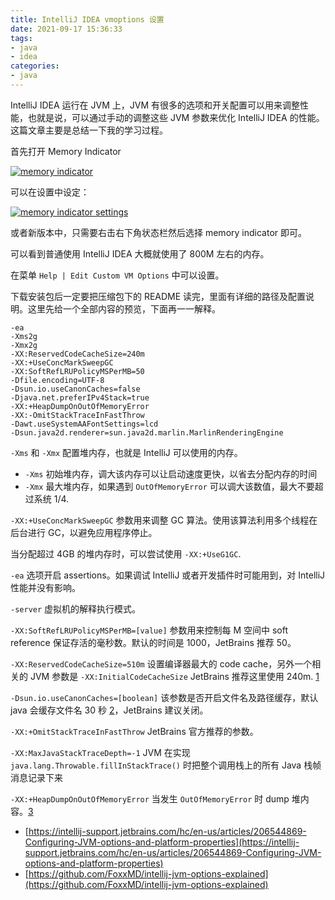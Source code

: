```yaml
---
title: IntelliJ IDEA vmoptions 设置
date: 2021-09-17 15:36:33
tags:
- java
- idea
categories: 
- java
---
```


IntelliJ IDEA 运行在 JVM 上，JVM 有很多的选项和开关配置可以用来调整性能，也就是说，可以通过手动的调整这些 JVM 参数来优化 IntelliJ IDEA 的性能。这篇文章主要是总结一下我的学习过程。

首先打开 Memory Indicator

<!--more-->

[![memory indicator](https://blog.einverne.info/assets/intellij-idea-memory-indicator.png)](https://blog.einverne.info/assets/intellij-idea-memory-indicator.png)

可以在设置中设定：

[![memory indicator settings](https://blog.einverne.info/assets/intellij-idea-memory-indicator-settings.png)](https://blog.einverne.info/assets/intellij-idea-memory-indicator-settings.png)

或者新版本中，只需要右击右下角状态栏然后选择 memory indicator 即可。

可以看到普通使用 IntelliJ IDEA 大概就使用了 800M 左右的内存。

在菜单 `Help | Edit Custom VM Options` 中可以设置。

下载安装包后一定要把压缩包下的 README 读完，里面有详细的路径及配置说明。这里先给一个全部内容的预览，下面再一一解释。

```
-ea
-Xms2g
-Xmx2g
-XX:ReservedCodeCacheSize=240m
-XX:+UseConcMarkSweepGC
-XX:SoftRefLRUPolicyMSPerMB=50
-Dfile.encoding=UTF-8
-Dsun.io.useCanonCaches=false
-Djava.net.preferIPv4Stack=true
-XX:+HeapDumpOnOutOfMemoryError
-XX:-OmitStackTraceInFastThrow
-Dawt.useSystemAAFontSettings=lcd
-Dsun.java2d.renderer=sun.java2d.marlin.MarlinRenderingEngine
```

`-Xms` 和 `-Xmx` 配置堆内存，也就是 IntelliJ 可以使用的内存。

-   `-Xms` 初始堆内存，调大该内存可以让启动速度更快，以省去分配内存的时间
-   `-Xmx` 最大堆内存，如果遇到 `OutOfMemoryError` 可以调大该数值，最大不要超过系统 1/4.

`-XX:+UseConcMarkSweepGC` 参数用来调整 GC 算法。使用该算法利用多个线程在后台进行 GC，以避免应用程序停止。

当分配超过 4GB 的堆内存时，可以尝试使用 `-XX:+UseG1GC`.

`-ea` 选项开启 assertions。如果调试 IntelliJ 或者开发插件时可能用到，对 IntelliJ 性能并没有影响。

`-server` 虚拟机的解释执行模式。

`-XX:SoftRefLRUPolicyMSPerMB=[value]` 参数用来控制每 M 空间中 soft reference 保证存活的毫秒数。默认的时间是 1000，JetBrains 推荐 50。

`-XX:ReservedCodeCacheSize=510m` 设置编译器最大的 code cache，另外一个相关的 JVM 参数是 `-XX:InitialCodeCacheSize` JetBrains 推荐这里使用 240m. [1](https://blog.einverne.info/post/2020/04/idea-vmoptions-setup.html#fn:codecache)

`-Dsun.io.useCanonCaches=[boolean]` 该参数是否开启文件名及路径缓存，默认 java 会缓存文件名 30 秒 [2](https://blog.einverne.info/post/2020/04/idea-vmoptions-setup.html#fn:c)，JetBrains 建议关闭。

`-XX:+OmitStackTraceInFastThrow` JetBrains 官方推荐的参数。

`-XX:MaxJavaStackTraceDepth=-1` JVM 在实现 `java.lang.Throwable.fillInStackTrace()` 时把整个调用栈上的所有 Java 栈帧消息记录下来

`-XX:+HeapDumpOnOutOfMemoryError` 当发生 `OutOfMemoryError` 时 dump 堆内容。[3](https://blog.einverne.info/post/2020/04/idea-vmoptions-setup.html#fn:dump)

-   [https://intellij-support.jetbrains.com/hc/en-us/articles/206544869-Configuring-JVM-options-and-platform-properties](https://intellij-support.jetbrains.com/hc/en-us/articles/206544869-Configuring-JVM-options-and-platform-properties)
-   [https://github.com/FoxxMD/intellij-jvm-options-explained](https://github.com/FoxxMD/intellij-jvm-options-explained)
